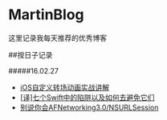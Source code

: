 # MartinBlog

 这里记录我每天推荐的优秀博客
 
 ##按日子记录
 
 #####16.02.27
 * [iOS自定义转场动画实战讲解](http://www.jianshu.com/p/ea0132738057)
 * [[译]七个Swift中的陷阱以及如何去避免它们](http://www.jianshu.com/p/4db09441eef9)
 * [别说你会AFNetworking3.0/NSURLSession](http://www.jianshu.com/p/5969bbb4af9f)
 
